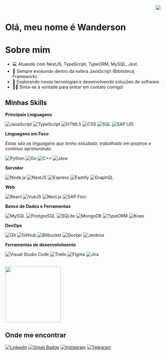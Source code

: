 <div>
<div align="right">

![](https://komarev.com/ghpvc/?username=wanderson-rogerio&iuricode&color=006bed&style=flat)
</div>
 <h1>Olá, meu nome é Wanderson</h1>
</div>

 <h1 style="border-bottom: none;">Sobre mim</h1>

- 💻 Atuando com NestJS, TypeScript, TypeORM, MySQL, Jest.
- 🌱 Sempre evoluindo dentro da esfera JavaScript (Biblioteca, Framework).
- 🔭 Explorando novas tecnologias e desenvolvendo soluções de software.
- 👋🏻 Sinta-se à vontade para entrar em contato comigo!

## Minhas Skills

**Principais Linguagens**

![JavaScript](https://img.shields.io/badge/-JavaScript-333333?style=flat&logo=javascript)
![TypeScript](https://img.shields.io/badge/-TypeScript-333333?style=flat&logo=typescript)
![HTML5](https://img.shields.io/badge/-HTML5-333333?style=flat&logo=HTML5)
![CSS](https://img.shields.io/badge/-CSS-333333?style=flat&logo=CSS3&logoColor=1572B6)
![SQL](https://img.shields.io/badge/-SQL-333333?style=flat&logo=sql)
![SAP UI5](https://img.shields.io/badge/-SAP_UI5-333333?style=flat&logo=sap)    

**Linguagens em Foco**

*Estas são as linguagens que tenho estudado, trabalhado em projetos e continuo aprimorando:*

![Python](https://img.shields.io/badge/-Python-333333?style=flat&logo=python)
![Go](https://img.shields.io/badge/-Go-333333?style=flat&logo=go)
![C++](https://img.shields.io/badge/-C++-333333?style=flat&logo=C%2B%2B&logoColor=00599C)
![Java](https://img.shields.io/badge/-Java-333333?style=flat&logo=Java&logoColor=007396)

**Servidor**

![Node.js](https://img.shields.io/badge/-Node.js-333333?style=flat&logo=node.js&logoColor=339933)
![NestJS](https://img.shields.io/badge/-NestJS-333333?style=flat&logo=nestjs&logoColor=E0234E)
![Express](https://img.shields.io/badge/-Express.js-333333?style=flat&logo=express)
![Fastify](https://img.shields.io/badge/-Fastify-333333?style=flat&logo=fastify&logoColor=00C7B7)
![GraphQL](https://img.shields.io/badge/-GraphQL-333333?style=flat&logo=graphql)

**Web**

![React](https://img.shields.io/badge/-React-333333?style=flat&logo=react)
![VueJS](https://img.shields.io/badge/-VueJS-333333?style=flat&logo=vue.js&logoColor=4FC08D)
![Next.js](https://img.shields.io/badge/-Next.js-333333?style=flat&logo=next.js&logoColor=000000)
![SAP Fiori](https://img.shields.io/badge/-SAP_Fiori-333333?style=flat&logo=sap)

**Banco de Dados e Ferramentas**

![MySQL](https://img.shields.io/badge/-MySQL-333333?style=flat&logo=mysql)
![PostgreSQL](https://img.shields.io/badge/-PostgreSQL-333333?style=flat&logo=postgresql&logoColor=336791)
![SQLite](https://img.shields.io/badge/-SQLite-333333?style=flat&logo=sqlite&logoColor=003B57)
![MongoDB](https://img.shields.io/badge/-MongoDB-333333?style=flat&logo=mongodb&logoColor=47A248)
![TypeORM](https://img.shields.io/badge/-TypeORM-333333?style=flat&logo=typeorm)
![Knex](https://img.shields.io/badge/-Knex-333333?style=flat&logo=knex)


**DevOps**

![Git](https://img.shields.io/badge/-Git-333333?style=flat&logo=git)
![GitHub](https://img.shields.io/badge/-GitHub-333333?style=flat&logo=github)
![Bitbucket](https://img.shields.io/badge/-Bitbucket-333333?style=flat&logo=bitbucket)
![Docker](https://img.shields.io/badge/-Docker-333333?style=flat&logo=docker)
![Jenkins](https://img.shields.io/badge/-Jenkins-333333?style=flat&logo=jenkins&logoColor=D24939)


**Ferramentas de desenvolvimento**

![Visual Studio Code](https://img.shields.io/badge/-Visual%20Studio%20Code-333333?style=flat&logo=visual-studio-code&logoColor=007ACC)
![Trello](https://img.shields.io/badge/-Trello-333333?style=flat&logo=trello&logoColor=007ACC)
![Figma](https://img.shields.io/badge/-Figma-333333?style=flat&logo=figma&logoColor=007ACC)
![Jira](https://img.shields.io/badge/-Jira-333333?style=flat&logo=jira-software&logoColor=0052CC)

<br/>

<a href="https://github.com/wanderson-rogerio" title="Perfil do Wanderson">
  <img height="180em" src="https://github-readme-stats.vercel.app/api?username=wanderson-rogerio&theme=dracula&show_icons=true" />
</a>

## Onde me encontrar <a name="to-contact" style="color: transparent;"></a>

[![Linkedin](https://img.shields.io/badge/-Linkedin-blue?style=flat-square&logo=Linkedin&logoColor=white&link=LINK-DO-SEU-LINKEDIN)](https://www.linkedin.com/in/wanderson-r-4a0638171/)
[![Gmail Badge](https://img.shields.io/badge/-Email-006bed?style=flat-square&logo=Gmail&logoColor=white&link=mailto:SEU-EMAIL)](mailto:s.wandersonrg@gmail.com)
[![Instagram](https://img.shields.io/badge/Instagram-E4405F?style=flat&logo=instagram&logoColor=white)](https://www.instagram.com/wanderson.rgs)
[![Telegram](https://img.shields.io/badge/Telegram-2CA5E0?style=flat&logo=telegram&logoColor=white)](https://t.me/@wandersonrg)

